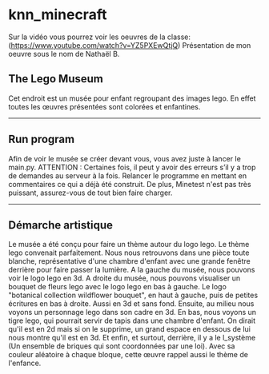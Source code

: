 # knn_minecraft
Sur la vidéo vous pourrez voir les oeuvres de la classe:
(https://www.youtube.com/watch?v=YZ5PXEwQtjQ)
Présentation de mon oeuvre sous le nom de Nathaël B.

## The Lego Museum
Cet endroit est un musée pour enfant regroupant des images lego. En effet toutes les œuvres présentées sont colorées et enfantines.

***
## Run program
Afin de voir le musée se créer devant vous, vous avez juste à lancer le main.py.
ATTENTION : Certaines fois, il peut y avoir des erreurs s’il y a trop de demandes au serveur à la fois. Relancer le programme en mettant en commentaires ce qui a déjà été construit.
De plus, Minetest n'est pas très puissant, assurez-vous de tout bien faire charger.

***
## Démarche artistique
Le musée a été conçu pour faire un thème autour du logo lego. Le thème lego convenait parfaitement.
Nous nous retrouvons dans une pièce toute blanche, représentative d'une chambre d'enfant avec une grande fenêtre derrière pour faire passer la lumière.
A la gauche du musée, nous pouvons voir le logo lego en 3d.
A droite du musée, nous pouvons visualiser un bouquet de fleurs lego avec le logo lego en bas à gauche. Le logo "botanical collection wildflower bouquet", en haut à gauche, puis de petites écritures en bas à droite. Aussi en 3d et sans fond.
Ensuite, au milieu nous voyons un personnage lego dans son cadre en 3d.
En bas, nous voyons un tigre lego, qui pourrait servir de tapis dans une chambre d'enfant. On dirait qu'il est en 2d mais si on le supprime, un grand espace en dessous de lui nous montre qu'il est en 3d.
Et enfin, et surtout, derrière, il y a le l_système (Un ensemble de briques qui sont coordonnées par une loi). Avec sa couleur aléatoire à chaque bloque, cette œuvre rappel aussi le thème de l'enfance.
